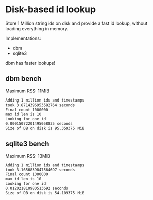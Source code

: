 # Disk-based id lookup

Store 1 Million string ids on disk and provide a fast id lookup, without loading
everything in memory.

Implementations:

- dbm
- sqlite3

dbm has faster lookups!

## dbm bench

Maximum RSS: 11MiB


```sh
Adding 1 million ids and timestamps
took 3.8714396953582764 seconds
Final count 1000000
max id len is 10
Looking for one id
0.00015072201495058835 seconds
Size of DB on disk is 95.359375 MiB
```

## sqlite3 bench

Maximum RSS: 13MiB

```sh
Adding 1 million ids and timestamps
took 3.1656839847564697 seconds
Final count 1000000
max id len is 10
Looking for one id
0.012021810980513692 seconds
Size of DB on disk is 54.109375 MiB
```

